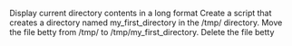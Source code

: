 Display current directory contents in a long format
Create a script that creates a directory named my_first_directory in the /tmp/ directory.
Move the file betty from /tmp/ to /tmp/my_first_directory.
Delete the file betty
